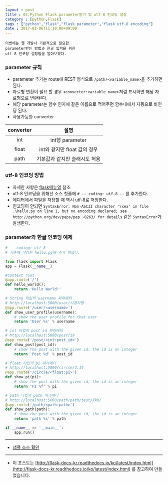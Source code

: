 ```yaml
---
layout : post
title : 02.Python Flask parameter받기 및 utf-8 인코딩 설정
category : [python,Flask]
tags : ["python","flask","flask parameter","flask utf-8 encoding"]
date : 2017-02-06T11:10:00+09:00
---
```


```
이번에는 웹 개발시 기본적으로 필요한
parameter받는 방법과 한글 입력을 위한
utf-8 인코딩 설정법을 알아보겠다.
```

### parameter 규칙
- parameter 추가는 route에 REST 형식으로 ```/path/<variable_name>```을 추가하면 된다.
- 자료형 변환이 필요 할 경우 ```<converter:variable_name>```처럼 표시하면 해당 자료형으로 변환된다.
- 해당 parameter는 함수 인자에 같은 이름으로 적어주면 함수내에서 자동으로 바인딩 된다.
- 사용가능한 converter

converter | 설명
:---------------:|:---------------:
 int |	int형 parameter
 float |	int와 같지만 float 값의 경우
 path |	기본값과 같지만 슬래시도 허용

### utf-8 인코딩 방법
- 자세한 사항은 [flask메뉴얼](http://flask-docs-kr.readthedocs.io/ko/latest/ko/unicode.html?highlight=utf8) 참조
- utf-8 인코딩을 위해선 소스 첫줄에 ```# -- coding: utf-8 --``` 를 추가한다.
- 에디터에서 파일을 저장할 때 역시 utf-8로 저장한다.
- 인코딩이 안되면 ```SyntaxError: Non-ASCII character '\xea' in file .\hello.py on line 1, but no encoding declared; see http://python.org/dev/peps/pep
-0263/ for details``` 같은 ```SyntaxError```가 발생한다.

### parameter와 한글 인코딩 예제

```python
# -- coding: utf-8 --
# 기존에 작성한 hello.py에 추가 하였다.

from flask import Flask
app = Flask(__name__)

#context root
@app.route('/')
def hello_world():
    return 'Hello World!'

# String 타입의 username 파라메터
# http://localhost:5000/user/사용자명
@app.route('/user/<username>')
def show_user_profile(username):
    # show the user profile for that user
    return 'User %s' % username

# int 타입의 post_id 파라메터
# http://localhost:5000/post/19
@app.route('/post/<int:post_id>')
def show_post(post_id):
    # show the post with the given id, the id is an integer
    return 'Post %d' % post_id

# float 타입의 pi 파라메터
# http://localhost:5000/circle/3.14
@app.route('/circle/<float:pi>')
def show_pi(pi):
    # show the post with the given id, the id is an integer
    return 'PI %f' % pi

# path 타입의 path 파라메터
# http://localhost:5000/path/path/test/kkk/
@app.route('/path/<path:path>')
def show_path(path):
    # show the post with the given id, the id is an integer
    return 'path %s' % path

if __name__ == '__main__':
    app.run()
```

----------

- [샘플 소스 확인](https://github.com/ParkMinKyu/flasksample/blob/master/hello.py)

----------

- 이 포스트는 [http://flask-docs-kr.readthedocs.io/ko/latest/index.html](http://flask-docs-kr.readthedocs.io/ko/latest/index.html) 를 참고하여 만들었습니다.
